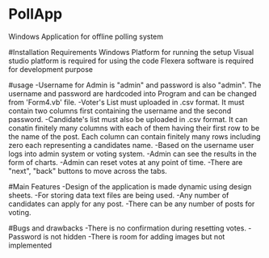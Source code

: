 # PollApp
Windows Application for offline polling system

#Installation Requirements
Windows Platform for running the setup
Visual studio platform is required for using the code
Flexera software is required for development purpose

#usage
-Username for Admin is "admin" and password is also "admin". The username and password are hardcoded into
 Program and can be changed from 'Form4.vb' file.
-Voter's List must uploaded in .csv format. It must contain two columns first containing the username and
 the second password.
-Candidate's list must also be uploaded in .csv format. It can conatin finitely many columns with each of
 them having their first row to be the name of the post. Each column can contain finitely many rows including
 zero each representing a candidates name.
-Based on the username user logs into admin system or voting system.
-Admin can see the results in the form of charts.
-Admin can reset votes at any point of time.
-There are "next", "back" buttons to move across the tabs.

#Main Features
-Design of the application is made dynamic using design sheets.
-For storing data text files are being used.
-Any number of candidates can apply for any post.
-There can be any number of posts for voting.

#Bugs and drawbacks
-There is no confirmation during resetting votes.
-Password is not hidden
-There is room for adding images but not implemented  